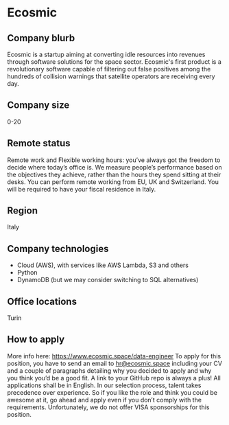 # Ecosmic

## Company blurb
Ecosmic is a startup aiming at converting idle resources into revenues through software solutions for the space sector. Ecosmic's first product is a revolutionary software capable of filtering out false positives among the hundreds of collision warnings that satellite operators are receiving every day.

## Company size

0-20

## Remote status

Remote work and Flexible working hours: you’ve always got the freedom to decide where today’s office is. We measure people’s performance based on the objectives they achieve, rather than the hours they spend sitting at their desks.
You can perform remote working from EU, UK and Switzerland. You will be required to have your fiscal residence in Italy. 

## Region

Italy

## Company technologies

- Cloud (AWS), with services like AWS Lambda, S3 and others
- Python
- DynamoDB (but we may consider switching to SQL alternatives)

## Office locations

Turin 

## How to apply
More info here: https://www.ecosmic.space/data-engineer
To apply for this position, you have to send an email to hr@ecosmic.space including your CV and a couple of paragraphs detailing why you decided to apply and why you think you’d be a good fit. A link to your GitHub repo is always a plus! All applications shall be in English. 
In our selection process, talent takes precedence over experience. So if you like the role and think you could be awesome at it, go ahead and apply even if you don’t comply with the requirements.
Unfortunately, we do not offer VISA sponsorships for this position.
